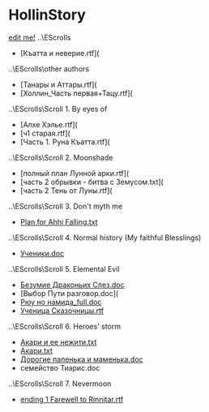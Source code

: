 # HollinStory
[edit me!](https://github.com/vergona/HollinStory/edit/master/README.md)
..\EScrolls

- [Къатта и неверие.rtf](

..\EScrolls\other authors

- [Танары и Аттары.rtf](
- [Холлин_Часть первая+Тацу.rtf](

..\EScrolls\Scroll 1. By eyes of

- [Алхе Хэлье.rtf](
- [ч1 старая.rtf](
- [Часть 1. Руна Къатта.rtf](

..\EScrolls\Scroll 2. Moonshade

- [полный план Лунной арки.rtf](
- [часть 2 обрывки - битва с Земусом.txt](
- [часть 2 Тень от Луны.rtf](

..\EScrolls\Scroll 3. Don't myth me

- [Plan for Ahhi Falling.txt](https://github.com/vergona/HollinStory/blob/master/S3%20Ahhi%20falling.md)

..\EScrolls\Scroll 4. Normal history (My faithful Blesslings)

- [Ученики.doc](https://github.com/vergona/HollinStory/blob/master/S4%20Blesslings.md)

..\EScrolls\Scroll 5. Elemental Evil

- [Безумие Драконьих Слез.doc](https://github.com/vergona/HollinStory/blob/master/S5%20Dragon%20Despair.md)
- [Выбор Пути разговор.doc](
- [Рюу но намида_full.doc](https://github.com/vergona/HollinStory/blob/master/S5%20Ryuu_no_namida.md)
- [Ученица Сказочницы.rtf](https://github.com/vergona/HollinStory/blob/master/S5%20Tail-teller's%20apprentice.md)

..\EScrolls\Scroll 6. Heroes' storm

- [Акари и ее нежити.txt](https://github.com/vergona/HollinStory/blob/master/S6%20Akari%20and%20undead.md)
- [Акари.txt](https://github.com/vergona/HollinStory/blob/master/S6%20Akari.md)
- [Дорогие папенька и маменька.doc](https://github.com/vergona/HollinStory/blob/master/S6%20Letter%20from%20Shala.md)
- семейство Тиарис.doc 

..\EScrolls\Scroll 7. Nevermoon

- [ending 1 Farewell to Rinnitar.rtf](https://github.com/vergona/HollinStory/blob/master/S7%20Farewell%20to%20Rinnitar.md)
